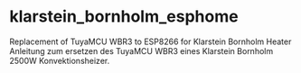 # klarstein_bornholm_esphome
Replacement of TuyaMCU WBR3 to ESP8266 for Klarstein Bornholm Heater
Anleitung zum ersetzen des TuyaMCU WBR3 eines Klarstein Bornholm 2500W Konvektionsheizer.
